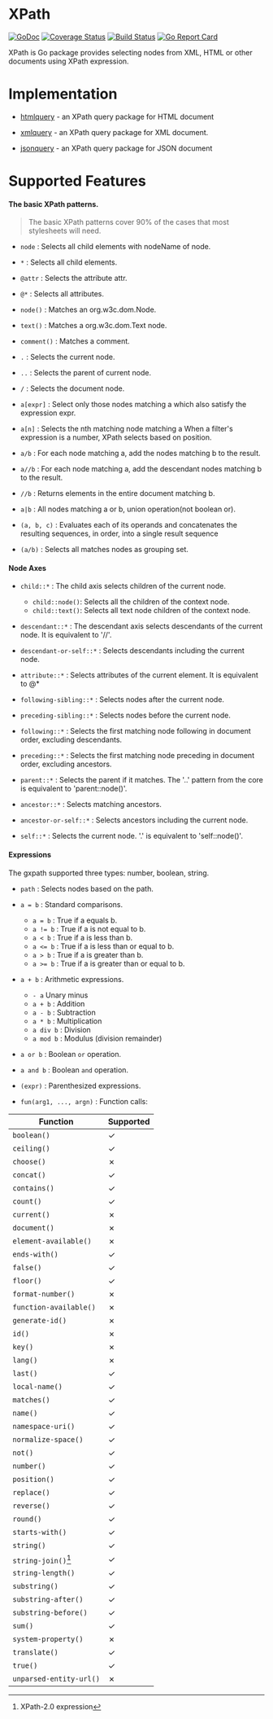 # XPath

[![GoDoc](https://godoc.org/github.com/antchfx/xpath?status.svg)](https://godoc.org/github.com/antchfx/xpath)
[![Coverage Status](https://coveralls.io/repos/github/antchfx/xpath/badge.svg?branch=master)](https://coveralls.io/github/antchfx/xpath?branch=master)
[![Build Status](https://github.com/antchfx/xpath/actions/workflows/testing.yml/badge.svg)](https://github.com/antchfx/xpath/actions/workflows/testing.yml)
[![Go Report Card](https://goreportcard.com/badge/github.com/antchfx/xpath)](https://goreportcard.com/report/github.com/antchfx/xpath)

XPath is Go package provides selecting nodes from XML, HTML or other documents using XPath expression.

# Implementation

- [htmlquery](https://github.com/antchfx/htmlquery) - an XPath query package for HTML document

- [xmlquery](https://github.com/antchfx/xmlquery) - an XPath query package for XML document.

- [jsonquery](https://github.com/antchfx/jsonquery) - an XPath query package for JSON document

# Supported Features

#### The basic XPath patterns.

> The basic XPath patterns cover 90% of the cases that most stylesheets will need.

- `node` : Selects all child elements with nodeName of node.

- `*` : Selects all child elements.

- `@attr` : Selects the attribute attr.

- `@*` : Selects all attributes.

- `node()` : Matches an org.w3c.dom.Node.

- `text()` : Matches a org.w3c.dom.Text node.

- `comment()` : Matches a comment.

- `.` : Selects the current node.

- `..` : Selects the parent of current node.

- `/` : Selects the document node.

- `a[expr]` : Select only those nodes matching a which also satisfy the expression expr.

- `a[n]` : Selects the nth matching node matching a When a filter's expression is a number, XPath selects based on position.

- `a/b` : For each node matching a, add the nodes matching b to the result.

- `a//b` : For each node matching a, add the descendant nodes matching b to the result.

- `//b` : Returns elements in the entire document matching b.

- `a|b` : All nodes matching a or b, union operation(not boolean or).

- `(a, b, c)` : Evaluates each of its operands and concatenates the resulting sequences, in order, into a single result sequence

- `(a/b)` : Selects all matches nodes as grouping set.

#### Node Axes

- `child::*` : The child axis selects children of the current node.

  - `child::node()`: Selects all the children of the context node.
  - `child::text()`: Selects all text node children of the context node.

- `descendant::*` : The descendant axis selects descendants of the current node. It is equivalent to '//'.

- `descendant-or-self::*` : Selects descendants including the current node.

- `attribute::*` : Selects attributes of the current element. It is equivalent to @\*

- `following-sibling::*` : Selects nodes after the current node.

- `preceding-sibling::*` : Selects nodes before the current node.

- `following::*` : Selects the first matching node following in document order, excluding descendants.

- `preceding::*` : Selects the first matching node preceding in document order, excluding ancestors.

- `parent::*` : Selects the parent if it matches. The '..' pattern from the core is equivalent to 'parent::node()'.

- `ancestor::*` : Selects matching ancestors.

- `ancestor-or-self::*` : Selects ancestors including the current node.

- `self::*` : Selects the current node. '.' is equivalent to 'self::node()'.

#### Expressions

The gxpath supported three types: number, boolean, string.

- `path` : Selects nodes based on the path.

- `a = b` : Standard comparisons.

  - `a = b` : True if a equals b.
  - `a != b` : True if a is not equal to b.
  - `a < b` : True if a is less than b.
  - `a <= b` : True if a is less than or equal to b.
  - `a > b` : True if a is greater than b.
  - `a >= b` : True if a is greater than or equal to b.

- `a + b` : Arithmetic expressions.

  - `- a` Unary minus
  - `a + b` : Addition
  - `a - b` : Subtraction
  - `a * b` : Multiplication
  - `a div b` : Division
  - `a mod b` : Modulus (division remainder)

- `a or b` : Boolean `or` operation.

- `a and b` : Boolean `and` operation.

- `(expr)` : Parenthesized expressions.

- `fun(arg1, ..., argn)` : Function calls:

| Function                | Supported |
| ----------------------- | --------- |
| `boolean()`             | ✓         |
| `ceiling()`             | ✓         |
| `choose()`              | ✗         |
| `concat()`              | ✓         |
| `contains()`            | ✓         |
| `count()`               | ✓         |
| `current()`             | ✗         |
| `document()`            | ✗         |
| `element-available()`   | ✗         |
| `ends-with()`           | ✓         |
| `false()`               | ✓         |
| `floor()`               | ✓         |
| `format-number()`       | ✗         |
| `function-available()`  | ✗         |
| `generate-id()`         | ✗         |
| `id()`                  | ✗         |
| `key()`                 | ✗         |
| `lang()`                | ✗         |
| `last()`                | ✓         |
| `local-name()`          | ✓         |
| `matches()`             | ✓         |
| `name()`                | ✓         |
| `namespace-uri()`       | ✓         |
| `normalize-space()`     | ✓         |
| `not()`                 | ✓         |
| `number()`              | ✓         |
| `position()`            | ✓         |
| `replace()`             | ✓         |
| `reverse()`             | ✓         |
| `round()`               | ✓         |
| `starts-with()`         | ✓         |
| `string()`              | ✓         |
| `string-join()`[^1]     | ✓         |
| `string-length()`       | ✓         |
| `substring()`           | ✓         |
| `substring-after()`     | ✓         |
| `substring-before()`    | ✓         |
| `sum()`                 | ✓         |
| `system-property()`     | ✗         |
| `translate()`           | ✓         |
| `true()`                | ✓         |
| `unparsed-entity-url()` | ✗         |

[^1]: XPath-2.0 expression
